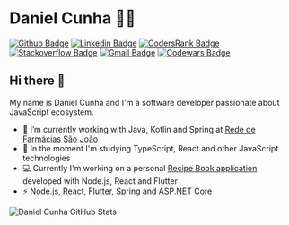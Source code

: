 # Daniel Cunha :man_technologist:

[![Github Badge](https://img.shields.io/badge/-Github-000?style=flat-square&logo=Github&logoColor=white&link=https://github.com/danielccunha)](https://github.com/danielccunha)
[![Linkedin Badge](https://img.shields.io/badge/-LinkedIn-blue?style=flat-square&logo=Linkedin&logoColor=white&link=https://www.linkedin.com/in/daniel-cunha-53053816b/)](https://www.linkedin.com/in/daniel-cunha-53053816b/)
[![CodersRank Badge](https://img.shields.io/badge/-CodersRank-71a0a8?style=flat-square&logo=CodersRank&logoColor=white&link=https://profile.codersrank.io/user/danielccunha)](https://profile.codersrank.io/user/danielccunha)
[![Stackoverflow Badge](https://img.shields.io/badge/-Stackoverflow-4CA143?style=flat-square&logo=Stackoverflow&logoColor=white&link=https://stackoverflow.com/users/9883187/daniel-cunha)](https://stackoverflow.com/users/9883187/daniel-cunha)
[![Gmail Badge](https://img.shields.io/badge/-Gmail-c14438?style=flat-square&logo=Gmail&logoColor=white&link=mailto:danielcunha54@gmail.com)](mailto:danielcunha54@gmail.com)
[![Codewars Badge](https://www.codewars.com/users/danielcunha/badges/micro)](https://www.codewars.com/users/danielcunha/badges/micro)

## Hi there :wave:

My name is Daniel Cunha and I'm a software developer passionate about JavaScript ecosystem.

- :rocket: I’m currently working with Java, Kotlin and Spring at [Rede de Farmácias São João][saojoao]
- :seedling: In the moment I'm studying TypeScript, React and other JavaScript technologies
- :computer: Currently I'm working on a personal [Recipe Book application][recipebook] developed with Node.js, React and Flutter
- :zap: Node.js, React, Flutter, Spring and ASP.NET Core

![Daniel Cunha GitHub Stats](https://github-readme-stats.vercel.app/api?username=danielccunha)

[saojoao]: https://www.saojoaofarmacias.com.br/
[recipebook]: https://github.com/danielccunha/recipe-book
